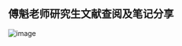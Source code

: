 ## 傅魁老师研究生文献查阅及笔记分享

![image](https://user-images.githubusercontent.com/103870039/164743141-0891f008-b6aa-481f-884e-c2e4bd09a13e.png)


